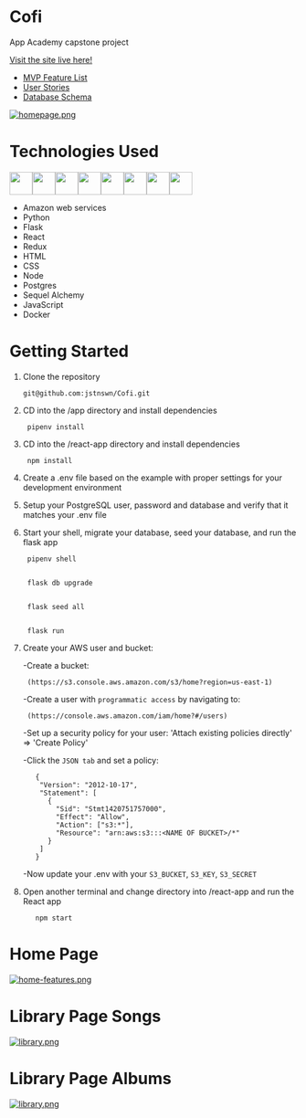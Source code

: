 # Cofi
App Academy capstone project

[Visit the site live here!](https://co-fi.herokuapp.com/)

* [MVP Feature List](https://github.com/jstnswn/Cofi/wiki/Feature-List)
* [User Stories](https://github.com/jstnswn/Cofi/wiki/User-Stories)
* [Database Schema](https://github.com/jstnswn/Cofi/wiki/Database-Schema)

[![homepage.png](https://i.postimg.cc/DZFbZYMs/Screen-Shot-2022-03-24-at-1-33-42-AM.png)](https://postimg.cc/p9GdckxX)

# Technologies Used

<img  src="https://cdn.jsdelivr.net/gh/devicons/devicon/icons/javascript/javascript-original.svg"  height=40/><img src="https://cdn.jsdelivr.net/gh/devicons/devicon/icons/react/react-original.svg" height=40/><img src="https://cdn.jsdelivr.net/gh/devicons/devicon/icons/redux/redux-original.svg" height=40/><img src="https://cdn.jsdelivr.net/gh/devicons/devicon/icons/postgresql/postgresql-original.svg"  height=40/><img src="https://cdn.jsdelivr.net/gh/devicons/devicon/icons/css3/css3-original.svg"  height=40/><img src="https://cdn.jsdelivr.net/gh/devicons/devicon/icons/html5/html5-original.svg"  height=40/><img src="https://cdn.jsdelivr.net/gh/devicons/devicon/icons/git/git-original.svg"  height=40/><img src="https://cdn.jsdelivr.net/gh/devicons/devicon/icons/vscode/vscode-original.svg"  height=40/>

- Amazon web services
- Python
- Flask
- React
- Redux
- HTML
- CSS
- Node
- Postgres
- Sequel Alchemy
- JavaScript
- Docker
# Getting Started

1. Clone the repository

       git@github.com:jstnswn/Cofi.git

2. CD into the /app directory and install dependencies

        pipenv install

3. CD into the /react-app directory and install dependencies

        npm install

4. Create a .env file based on the example with proper settings for your development environment

5. Setup your PostgreSQL user, password and database and verify that it matches your .env file

6. Start your shell, migrate your database, seed your database, and run the flask app

        pipenv shell


        flask db upgrade


        flask seed all


        flask run

7. Create your AWS user and bucket:

      -Create a bucket:

        (https://s3.console.aws.amazon.com/s3/home?region=us-east-1)

      -Create a user with `programmatic access` by navigating to:

        (https://console.aws.amazon.com/iam/home?#/users)

      -Set up a security policy for your user: 'Attach existing policies directly' => 'Create Policy'

      -Click the `JSON tab` and set a policy:

          {
           "Version": "2012-10-17",
           "Statement": [
             {
               "Sid": "Stmt1420751757000",
               "Effect": "Allow",
               "Action": ["s3:*"],
               "Resource": "arn:aws:s3:::<NAME OF BUCKET>/*"
             }
           ]
          }

      -Now update your .env with your `S3_BUCKET`, `S3_KEY`, `S3_SECRET`

8. Open another terminal and change directory into /react-app and run the React app

          npm start
          
# Home Page
[![home-features.png](https://i.postimg.cc/KcHNJBpT/Screen-Shot-2022-03-24-at-2-43-41-AM.png)](https://postimg.cc/w3DLBypx)

# Library Page Songs

[![library.png](https://i.postimg.cc/Y09pdJ91/Screen-Shot-2022-03-24-at-2-39-46-AM.png)](https://postimg.cc/1nkht7Dt)

# Library Page Albums

[![library.png](https://i.postimg.cc/HkxyJkCt/Screen-Shot-2022-03-24-at-1-34-23-AM.png)](https://postimg.cc/N53MSYFy)
